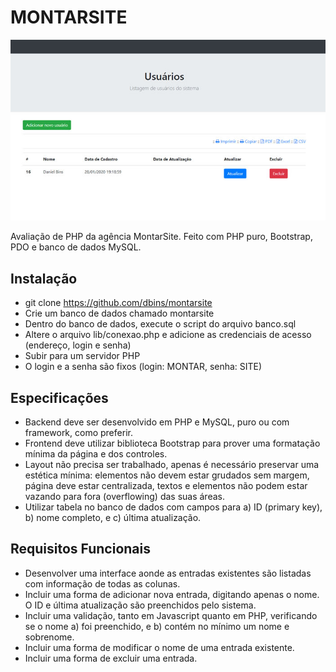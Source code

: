 # MONTARSITE

![MontarSite](img/montarsite.jpg)

Avaliação de PHP da agência MontarSite. Feito com PHP puro, Bootstrap, PDO e banco de dados MySQL.

## Instalação

- git clone https://github.com/dbins/montarsite
- Crie um banco de dados chamado montarsite
- Dentro do banco de dados, execute o script do arquivo banco.sql
- Altere o arquivo lib/conexao.php e adicione as credenciais de acesso (endereço, login e senha)
- Subir para um servidor PHP
- O login e a senha são fixos (login: MONTAR, senha: SITE)

## Especificações

- Backend deve ser desenvolvido em PHP e MySQL, puro ou com framework, como preferir.
- Frontend deve utilizar biblioteca Bootstrap para prover uma formatação mínima da página e dos controles.
- Layout não precisa ser trabalhado, apenas é necessário preservar uma estética mínima: elementos não devem estar grudados sem margem, página deve estar centralizada, textos e elementos não podem estar vazando para fora (overflowing) das suas áreas.
- Utilizar tabela no banco de dados com campos para a) ID (primary key), b) nome completo, e c) última atualização.

## Requisitos Funcionais

- Desenvolver uma interface aonde as entradas existentes são listadas com informação de todas as colunas.
- Incluir uma forma de adicionar nova entrada, digitando apenas o nome. O ID e última atualização são preenchidos pelo sistema.
- Incluir uma validação, tanto em Javascript quanto em PHP, verificando se o nome a) foi preenchido, e b) contém no mínimo um nome e sobrenome.
- Incluir uma forma de modificar o nome de uma entrada existente.
- Incluir uma forma de excluir uma entrada.